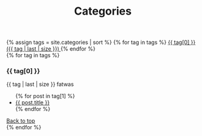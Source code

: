 ﻿---
title: Categories
layout: page
active: categories
permalink: /categorys/
---

<div class="box">
    {% assign tags = site.categories | sort %}
    {% for tag in tags %}
    <a id="{{category}}" data-toggle="tab" href="#{{ tag[0] | slugify }}">
      <span class="fa fa-folder-open" aria-hidden="true"> 
        {{ tag[0] }} ({{ tag | last | size }})
      </span>
    </a>
    {% endfor %}
</div>


<div id="myTab" role="tablist">
    {% for tag in tags %} 
<div class="tab-content mytab-content" id="myTabContent">
<div class="box tab-pane fade" id="{{ tag[0] | slugify }}" role="tabpanel">
      <h3 id="{{ tag[0] | slugify }}"> {{ tag[0] }}</h3>
      <p>{{ tag | last | size }} fatwas</p>
      <ul class="later on">
        {% for post in tag[1] %}
          <a class="post-subtitle" href="{{ site.baseurl }}{{ post.url }}">
        <li>
          {{ post.title }}
        </li>
        </a>
        {% endfor %}
      </ul>
        <a href="#top" class="btn btn-default">
          Back to top
        </a> 
</div>
</div>
    {% endfor %}
</div>
